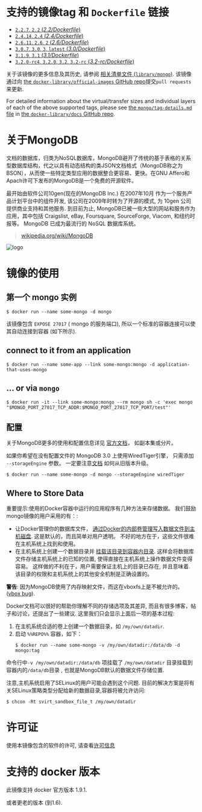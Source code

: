 # 支持的镜像tag 和 `Dockerfile` 链接

-	[`2.2.7`, `2.2` (*2.2/Dockerfile*)](https://github.com/docker-library/mongo/blob/982328582c74dd2f0a9c8c77b84006f291f974c3/2.2/Dockerfile)
-	[`2.4.14`, `2.4` (*2.4/Dockerfile*)](https://github.com/docker-library/mongo/blob/982328582c74dd2f0a9c8c77b84006f291f974c3/2.4/Dockerfile)
-	[`2.6.11`, `2.6`, `2` (*2.6/Dockerfile*)](https://github.com/docker-library/mongo/blob/982328582c74dd2f0a9c8c77b84006f291f974c3/2.6/Dockerfile)
-	[`3.0.7`, `3.0`, `3`, `latest` (*3.0/Dockerfile*)](https://github.com/docker-library/mongo/blob/35d3a11dd6cee3675fb149593e7a20e42c76fa86/3.0/Dockerfile)
-	[`3.1.9`, `3.1` (*3.1/Dockerfile*)](https://github.com/docker-library/mongo/blob/5216cf8aedcf7634172e607b0c9718cc332e0d71/3.1/Dockerfile)
-	[`3.2.0-rc4`, `3.2.0`, `3.2`, `3.2-rc` (*3.2-rc/Dockerfile*)](https://github.com/docker-library/mongo/blob/8bad644787fba5b30d91f6d86931821deaa69989/3.2-rc/Dockerfile)

关于该镜像的更多信息及其历史, 请参阅 [相关清单文件 (`library/mongo`)](https://github.com/docker-library/official-images/blob/master/library/mongo). 该镜像通过向 [the `docker-library/official-images` GitHub repo](https://github.com/docker-library/official-images)提交```pull requests```来更新.

For detailed information about the virtual/transfer sizes and individual layers of each of the above supported tags, please see [the `mongo/tag-details.md` file](https://github.com/docker-library/docs/blob/master/mongo/tag-details.md) in [the `docker-library/docs` GitHub repo](https://github.com/docker-library/docs).

# 关于MongoDB

文档的数据库，归类为NoSQL数据库，MongoDB避开了传统的基于表格的关系型数据库结构，代之以具有动态结构的类JSON文档格式（MongoDB称之为BSON），从而使一些特定类型应用的数据整合更容易、更快。在GNU Affero和Apach许可下发布的MongoDB是一个免费的开源软件。

最开始由软件公司10gen(现在的MongoDB Inc.) 在2007年10月 作为一个服务产品计划平台中的组件开发, 该公司在2009年时转为了开源的模式, 为 10gen 公司提供商业支持和其他服务. 到目前为止, MongoDB已被一些大型的网站和服务作为应用，其中包括 Craigslist, eBay, Foursquare, SourceForge, Viacom, 和纽约时报等。 MongoDB 已成为最流行的 NoSQL 数据库系统。

> [wikipedia.org/wiki/MongoDB](https://en.wikipedia.org/wiki/MongoDB)

![logo](https://raw.githubusercontent.com/docker-library/docs/master/mongo/logo.png)

# 镜像的使用

## 第一个 mongo 实例

```console
$ docker run --name some-mongo -d mongo
```

该镜像包含 `EXPOSE 27017` ( mongo 的服务端口), 所以一个标准的容器连接可以使其自动连接到容器 (如下所示).

## connect to it from an application

```console
$ docker run --name some-app --link some-mongo:mongo -d application-that-uses-mongo
```

## ... or via `mongo`

```console
$ docker run -it --link some-mongo:mongo --rm mongo sh -c 'exec mongo "$MONGO_PORT_27017_TCP_ADDR:$MONGO_PORT_27017_TCP_PORT/test"'
```

## 配置

关于MongoDB更多的使用和配置信息详见 [官方文档](http://docs.mongodb.org/manual/)， 如副本集或分片。

如果你希望在没有配置文件的 MongoDB 3.0 上使用WiredTiger引擎， 只需添加 `--storageEngine` 参数。 一定要注意[文档](http://docs.mongodb.org/manual/release-notes/3.0-upgrade/#change-storage-engine-to-wiredtiger) 如何从旧版本升级。

```console
$ docker run --name some-mongo -d mongo --storageEngine wiredTiger
```

## Where to Store Data

重要提示:使用的Docker容器中运行的应用程序有几种方法来存储数据。 我们鼓励mongo镜像的用户采用的有：:

-   让Docker管理你的数据库文件， [通过Docker的内部卷管理写入数据文件到主机磁盘](https://docs.docker.com/userguide/dockervolumes/#adding-a-data-volume). 这是默认的，而且简单对用户透明。 不好的地方在于，这些文件很难在主机系统上找到和使用。
-   在主机系统上创建一个数据目录并 [挂载该目录到容器内目录](https://docs.docker.com/userguide/dockervolumes/#mount-a-host-directory-as-a-data-volume). 这样会将数据库文件存储主机系统上的已知的位置, 使得直接在主机系统上操作数据文件变得容易。 这样做的不利在于，用户需要保证主机上的目录已存在, 并且意味着. 该目录的权限和主机系统上的其他安全机制是正确设置的。

**警告**: 因为MongoDB使用了内存映射文件，而这在vboxfs上是不被允许的。 ([vbox bug](https://www.virtualbox.org/ticket/819)).

Docker文档可以很好的帮助你理解不同的存储选项及其差异, 而且有很多博客，帖子和讨论，还提出了一些建议. 这里我们只会显示上面后一项的基本过程:

1.  在主机系统合适的卷上创建一个数据目录，如 `/my/own/datadir`.
2.  启动 `%%REPO%%` 容器，如下：
	```console
	$ docker run --name some-mongo -v /my/own/datadir:/data/db -d mongo:tag
	```

命令行中`-v /my/own/datadir:/data/db` 项挂载了 `/my/own/datadir` 目录挂载到容器内的`/data/db`目录 , 也就是MongoDB默认的数据文件存储位置.

注意,主机系统启用了SELinux的用户可能会遇到这个问题. 目前的解决方案是将有关SELinux策略类型分配给新的数据目录,容器将被允许访问:

```console
$ chcon -Rt svirt_sandbox_file_t /my/own/datadir
```

# 许可证

使用本镜像包含的软件的许可, 请查看[许可信息](https://github.com/mongodb/mongo/blob/7c3cfac300cfcca4f73f1c3b18457f0f8fae3f69/README#L71) 

# 支持的 docker 版本

此镜像支持 docker 官方版本 1.9.1.

或者更老的版本 (到1.6).
